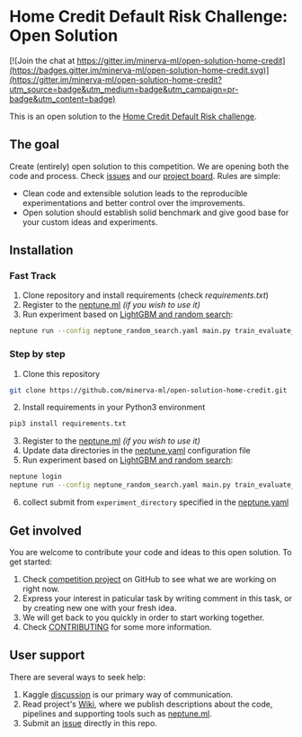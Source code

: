 # Home Credit Default Risk Challenge: Open Solution

[![Join the chat at https://gitter.im/minerva-ml/open-solution-home-credit](https://badges.gitter.im/minerva-ml/open-solution-home-credit.svg)](https://gitter.im/minerva-ml/open-solution-home-credit?utm_source=badge&utm_medium=badge&utm_campaign=pr-badge&utm_content=badge)

This is an open solution to the [Home Credit Default Risk challenge](https://www.kaggle.com/c/home-credit-default-risk).

## The goal
Create (entirely) open solution to this competition. We are opening both the code and process. Check [issues](https://github.com/minerva-ml/open-solution-home-credit/issues) and our [project board](https://github.com/minerva-ml/open-solution-home-credit/projects/1). Rules are simple:
* Clean code and extensible solution leads to the reproducible experimentations and better control over the improvements.
* Open solution should establish solid benchmark and give good base for your custom ideas and experiments.

## Installation
### Fast Track
1. Clone repository and install requirements (check _requirements.txt_)
1. Register to the [neptune.ml](https://neptune.ml) _(if you wish to use it)_
1. Run experiment based on [LightGBM and random search](https://github.com/minerva-ml/open-solution-home-credit/wiki/LightGBM-and-basic-features):
```bash
neptune run --config neptune_random_search.yaml main.py train_evaluate_predict --pipeline_name lightGBM
```

### Step by step
1. Clone this repository
```bash
git clone https://github.com/minerva-ml/open-solution-home-credit.git
```
2. Install requirements in your Python3 environment
```bash
pip3 install requirements.txt
```
3. Register to the [neptune.ml](https://neptune.ml) _(if you wish to use it)_
4. Update data directories in the [neptune.yaml](https://github.com/minerva-ml/open-solution-home-credit/blob/master/neptune.yaml) configuration file
5. Run experiment based on [LightGBM and random search](https://github.com/minerva-ml/open-solution-home-credit/wiki/LightGBM-and-basic-features):
```bash
neptune login
neptune run --config neptune_random_search.yaml main.py train_evaluate_predict --pipeline_name lightGBM
```
6. collect submit from `experiment_directory` specified in the [neptune.yaml](https://github.com/minerva-ml/open-solution-home-credit/blob/master/neptune.yaml)

## Get involved
You are welcome to contribute your code and ideas to this open solution. To get started:
1. Check [competition project](https://github.com/minerva-ml/open-solution-home-credit/projects/1) on GitHub to see what we are working on right now.
1. Express your interest in paticular task by writing comment in this task, or by creating new one with your fresh idea.
1. We will get back to you quickly in order to start working together.
1. Check [CONTRIBUTING](CONTRIBUTING.md) for some more information.

## User support
There are several ways to seek help:
1. Kaggle [discussion](https://www.kaggle.com/c/home-credit-default-risk/discussion/57175) is our primary way of communication.
1. Read project's [Wiki](https://github.com/minerva-ml/open-solution-home-credit/wiki), where we publish descriptions about the code, pipelines and supporting tools such as [neptune.ml](https://neptune.ml).
1. Submit an [issue]((https://github.com/minerva-ml/open-solution-home-credit/issues)) directly in this repo.
